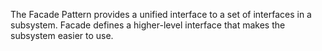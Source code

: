 The Facade Pattern provides a unified interface to a set of interfaces in a subsystem. Facade defines a higher-level interface that makes the subsystem easier to use.